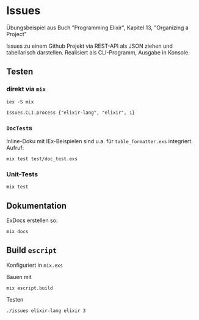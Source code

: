 Issues
======

Übungsbeispiel aus Buch "Programming Elixir", Kapitel 13, "Organizing a Project"

Issues zu einem Github Projekt via REST-API als JSON ziehen und tabellarisch darstellen. Realisiert als CLI-Programm, Ausgabe in Konsole.

## Testen

### direkt via `mix`

    iex -S mix

    Issues.CLI.process {"elixir-lang", "elixir", 1}

### `DocTest`s

Inline-Doku mit IEx-Beispielen sind u.a. für `table_formatter.exs` integriert. Aufruf:

    mix test test/doc_test.exs

### Unit-Tests

    mix test


## Dokumentation

ExDocs erstellen so:

    mix docs


## Build `escript`

Konfiguriert in `mix.exs`

Bauen mit

    mix escript.build

Testen

    ./issues elixir-lang elixir 3
